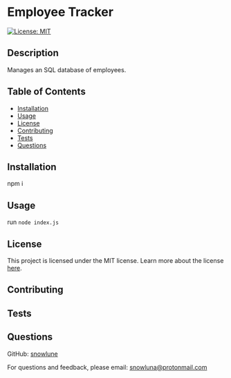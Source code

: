 # Employee Tracker
[![License: MIT](https://img.shields.io/badge/License-MIT-yellow.svg)](https://opensource.org/licenses/MIT)
## Description
Manages an SQL database of employees.

## Table of Contents
- [Installation](#installation)
- [Usage](#usage)
- [License](#license)
- [Contributing](#contributing)
- [Tests](#tests)
- [Questions](#questions)
## Installation
npm i

## Usage
run `node index.js`

## License
This project is licensed under the MIT license.
Learn more about the license [here](https://opensource.org/licenses/MIT).
## Contributing
## Tests
## Questions
GitHub: [snowlune](https://github.com/snowlune)

For questions and feedback, please email: [snowluna@protonmail.com](mailto:snowluna@protonmail.com)

